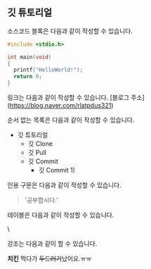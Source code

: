 ## 깃 튜토리얼

소스코드 블록은 다음과 같이 작성할 수 있습니다.

```c
#include <stdio.h>

int main(void)
{
  printf("HelloWorld!");
  return 0;
}
```

링크는 다음과 같이 작성할 수 있습니다.
[블로그 주소]
(https://blog.naver.com/rlatpdus321)

순서 없는 목록은 다음과 같이 작성할 수 있습니다.

* 깃 튜토리얼
  * 깃 Clone
  * 깃 Pull
  * 깃 Commit
    * 깃 Commit 1)
 
 인용 구문은 다음과 같이 작성할 수 있습니다.
 
 >'공부합시다.'
 
 테이블은 다음과 같이 작성할 수 있습니다.
 
 \

강조는 다음과 같이 할 수 있습니다.

**치킨** 먹다가 ~~두드러기~~났어요.ㅠㅠ
